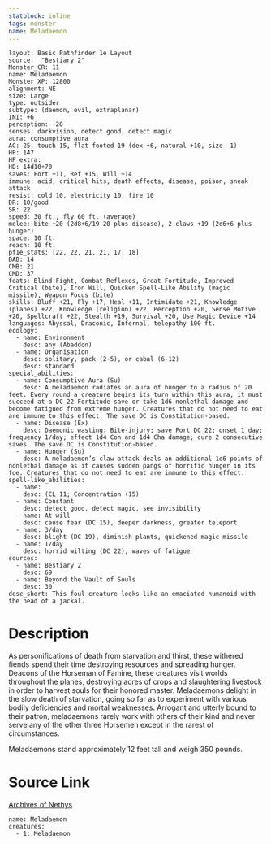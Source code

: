```yaml
---
statblock: inline
tags: monster
name: Meladaemon
---
```

```statblock
layout: Basic Pathfinder 1e Layout
source:  "Bestiary 2"
Monster_CR: 11
name: Meladaemon
Monster_XP: 12800
alignment: NE
size: Large
type: outsider
subtype: (daemon, evil, extraplanar)
INI: +6
perception: +20
senses: darkvision, detect good, detect magic
aura: consumptive aura
AC: 25, touch 15, flat-footed 19 (dex +6, natural +10, size -1)
HP: 147
HP_extra: 
HD: 14d10+70
saves: Fort +11, Ref +15, Will +14
immune: acid, critical hits, death effects, disease, poison, sneak attack
resist: cold 10, electricity 10, fire 10
DR: 10/good
SR: 22
speed: 30 ft., fly 60 ft. (average)
melee: bite +20 (2d8+6/19-20 plus disease), 2 claws +19 (2d6+6 plus hunger)
space: 10 ft.
reach: 10 ft.
pf1e_stats: [22, 22, 21, 21, 17, 18]
BAB: 14
CMB: 21
CMD: 37
feats: Blind-Fight, Combat Reflexes, Great Fortitude, Improved Critical (bite), Iron Will, Quicken Spell-Like Ability (magic missile), Weapon Focus (bite)
skills: Bluff +21, Fly +17, Heal +11, Intimidate +21, Knowledge (planes) +22, Knowledge (religion) +22, Perception +20, Sense Motive +20, Spellcraft +22, Stealth +19, Survival +20, Use Magic Device +14
languages: Abyssal, Draconic, Infernal, telepathy 100 ft.
ecology:
  - name: Environment
    desc: any (Abaddon)
  - name: Organisation
    desc: solitary, pack (2-5), or cabal (6-12)
    desc: standard
special_abilities:
  - name: Consumptive Aura (Su)
    desc: A meladaemon radiates an aura of hunger to a radius of 20 feet. Every round a creature begins its turn within this aura, it must succeed at a DC 22 Fortitude save or take 1d6 nonlethal damage and become fatigued from extreme hunger. Creatures that do not need to eat are immune to this effect. The save DC is Constitution-based.
  - name: Disease (Ex)
    desc: Daemonic wasting: Bite-injury; save Fort DC 22; onset 1 day; frequency 1/day; effect 1d4 Con and 1d4 Cha damage; cure 2 consecutive saves. The save DC is Constitution-based.
  - name: Hunger (Su)
    desc: A meladaemon’s claw attack deals an additional 1d6 points of nonlethal damage as it causes sudden pangs of horrific hunger in its foe. Creatures that do not need to eat are immune to this effect.
spell-like_abilities:
  - name:
    desc: (CL 11; Concentration +15)
  - name: Constant
    desc: detect good, detect magic, see invisibility
  - name: At will
    desc: cause fear (DC 15), deeper darkness, greater teleport
  - name: 3/day
    desc: blight (DC 19), diminish plants, quickened magic missile
  - name: 1/day
    desc: horrid wilting (DC 22), waves of fatigue
sources:
  - name: Bestiary 2
    desc: 69
  - name: Beyond the Vault of Souls
    desc: 30
desc_short: This foul creature looks like an emaciated humanoid with the head of a jackal. 
```
# Description
As personifications of death from starvation and thirst, these withered fiends spend their time destroying resources and spreading hunger. Deacons of the Horseman of Famine, these creatures visit worlds throughout the planes, destroying acres of crops and slaughtering livestock in order to harvest souls for their honored master. Meladaemons delight in the slow death of starvation, going so far as to experiment with various bodily deficiencies and mortal weaknesses. Arrogant and utterly bound to their patron, meladaemons rarely work with others of their kind and never serve any of the other three Horsemen except in the rarest of circumstances. 

Meladaemons stand approximately 12 feet tall and weigh 350 pounds.
# Source Link
[Archives of Nethys](https://aonprd.com/MonsterDisplay.aspx?ItemName=Meladaemon)
```encounter-table
name: Meladaemon
creatures:
  - 1: Meladaemon
```
